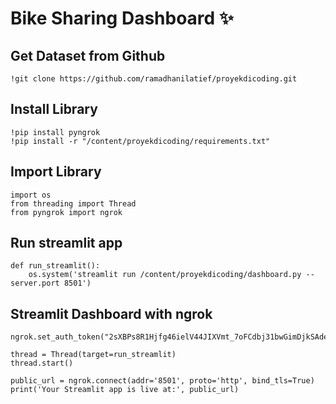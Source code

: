 # Bike Sharing Dashboard :sparkles:

## Get Dataset from Github
```
!git clone https://github.com/ramadhanilatief/proyekdicoding.git
```

## Install Library
```
!pip install pyngrok
!pip install -r "/content/proyekdicoding/requirements.txt"
```

## Import Library
```
import os
from threading import Thread
from pyngrok import ngrok
```

## Run streamlit app
```
def run_streamlit():
    os.system('streamlit run /content/proyekdicoding/dashboard.py --server.port 8501')
```

## Streamlit Dashboard with ngrok
```
ngrok.set_auth_token("2sXBPs8R1Hjfg46ielV44JIXVmt_7oFCdbj31bwGimDjkSAde")

thread = Thread(target=run_streamlit)
thread.start()

public_url = ngrok.connect(addr='8501', proto='http', bind_tls=True)
print('Your Streamlit app is live at:', public_url)
```
